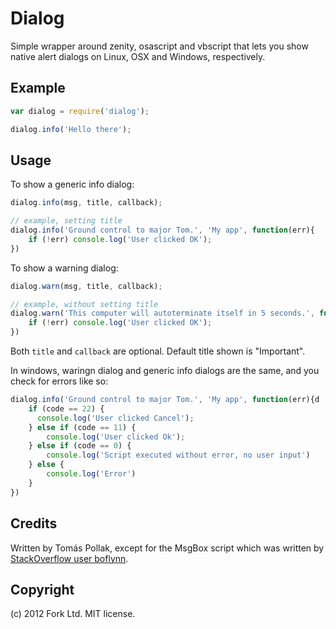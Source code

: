 Dialog
======

Simple wrapper around zenity, osascript and vbscript that lets you
show native alert dialogs on Linux, OSX and Windows, respectively.

Example
-----

``` js
var dialog = require('dialog');

dialog.info('Hello there');
```

Usage
-------

To show a generic info dialog:

``` js
dialog.info(msg, title, callback);

// example, setting title
dialog.info('Ground control to major Tom.', 'My app', function(err){
	if (!err) console.log('User clicked OK');
})
```

To show a warning dialog:

``` js
dialog.warn(msg, title, callback);

// example, without setting title
dialog.warn('This computer will autoterminate itself in 5 seconds.', function(err){
	if (!err) console.log('User clicked OK');
})
```

Both `title` and `callback` are optional. Default title shown is "Important".


In windows, waringn dialog and generic info dialogs are the same, and you check for errors like so:

``` js
dialog.info('Ground control to major Tom.', 'My app', function(err){d
    if (code == 22) {
      console.log('User clicked Cancel');
    } else if (code == 11) {
        console.log('User clicked Ok');
    } else if (code == 0) {
        console.log('Script executed without error, no user input')
    } else {
        console.log('Error')
    }
})
```

Credits
-------
Written by Tomás Pollak, except for the MsgBox script which was written by
[StackOverflow user boflynn](http://stackoverflow.com/a/774197).

Copyright
---------
(c) 2012 Fork Ltd. MIT license.
